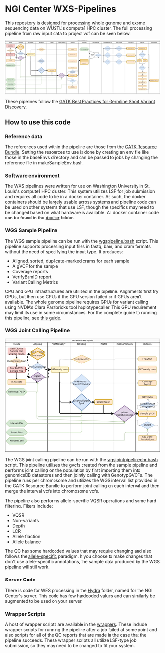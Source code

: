 # NGI Center WXS-Pipelines
This repository is designed for processing whole genome and exome sequencing data on WUSTL's compute1 HPC cluster. The full processing pipeline from raw input data to project vcf can be seen below.

![WGS Workflow](Diagrams/WXS_SM_Workflow.jpg)

These pipelines follow the [GATK Best Practices for Germline Short Variant Discovery](https://gatk.broadinstitute.org/hc/en-us/articles/360035535932-Germline-short-variant-discovery-SNPs-Indels-).
## How to use this code
### Reference data
The references used within the pipeline are those from the [GATK Resource Bundle](https://gatk.broadinstitute.org/hc/en-us/articles/360035890811-Resource-bundle). Setting the resources to use is done by creating an env file like those in the baseEnvs directory and can be passed to jobs by changing the reference file in makeSampleEnv.bash.
### Software environment
The WXS pipelines were written for use on Washington University in St. Louis's compute1 HPC cluster. This system utilizes LSF for job submission and requires all code to be in a docker container. As such, the docker containers should be largely usable across systems and pipeline code can be used on other systems that use LSF, though the specifics may need to be changed based on what hardware is available. All docker container code can be found in the [docker](docker) folder.
### WGS Sample Pipeline
 The WGS sample pipeline can be run with the [wgspipeline.bash](wgspipeline.bash) script. This pipeline supports processing input files in fastq, bam, and cram formats without the need of specifying the input type. It produces:
- Aligned, sorted, duplicate-marked crams for each sample
- A gVCF for the sample
- Coverage reports
- VerifyBamID report
- Variant Calling Metrics

 CPU and GPU infrastructures are utilized in the pipeline. Alignments first try GPUs, but then use CPUs if the GPU version failed or if GPUs aren’t available. The whole genome pipeline requires GPUs for variant calling using NVDIA’s Clara Parabricks tool haplotypecaller. This GPU requirement may limit its use in some circumstances. For the complete guide to running this pipeline, see [this guide](README-Compute1-MJ.docx).

### WGS Joint Calling Pipeline

![WGS Workflow](Diagrams/WXS_SMonly.jpg)

The WGS joint calling pipeline can be run with the [wgsjointpipelinechr.bash](wgsjointpipelinechr.bash) script. This pipeline utilizes the gvcfs created from the sample pipeline and performs joint calling on the population by first importing them into genomicsDB datastores and then jointly calling with GenotypGVCFs. The pipeline runs per chromosome and utilizes the WGS interval list provided in the GATK Resource Bundle to perform joint calling on each interval and then merge the interval vcfs into chromosome vcfs.

The pipeline also performs allele-specific VQSR operations and some hard filtering. Filters include:
- VQSR
- Non-variants
- Depth
- LCR
- Allele fraction
- Allele balance

The QC has some hardcoded values that may require changing and also follows the [allele-specific](https://gatk.broadinstitute.org/hc/en-us/articles/360035890551-Allele-specific-annotation-and-filtering-of-germline-short-variants) paradigm. If you choose to make changes that don't use allele-specific annotations, the sample data produced by the WGS pipeline will still work.

### Server Code
There is code for WES processing in the [Hydra](Hydra) folder, named for the NGI Center's server. This code has few hardcoded values and can similarly be augmented to be used on your server.

### Wrapper Scripts
A host of wrapper scripts are available in the [wrappers](wrappers). These include wrapper scripts for running the pipeline after a job failed at some point and also scripts for all of the QC reports that are made in the case that the pipeline succeeds. These wrapper scripts all utilize LSF-type job submission, so they may need to be changed to fit your system.
